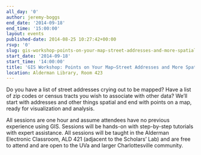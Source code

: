 ```yaml
---
all_day: '0'
author: jeremy-boggs
end_date: '2014-09-18'
end_time: '15:00:00'
layout: events
published-date: 2014-08-25 10:27:42+00:00
rsvp: '0'
slug: gis-workshop-points-on-your-map-street-addresses-and-more-spatial-things
start_date: '2014-09-18'
start_time: '14:00:00'
title: 'GIS Workshop: Points on Your Map—Street Addresses and More Spatial Things'
location: Alderman Library, Room 423
---
```


Do you have a list of street addresses crying out to be mapped? Have a list of zip codes or census tracts you wish to associate with other data? We’ll start with addresses and other things spatial and end with points on a map, ready for visualization and analysis.

All sessions are one hour and assume attendees have no previous experience using GIS. Sessions will be hands-on with step-by-step tutorials with expert assistance. All sessions will be taught in the Alderman Electronic Classroom, ALD 421 (adjacent to the Scholars’ Lab) and are free to attend and are open to the UVa and larger Charlottesville community.
